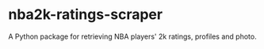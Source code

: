 # nba2k-ratings-scraper
A Python package for retrieving NBA players' 2k ratings, profiles and photo. 
